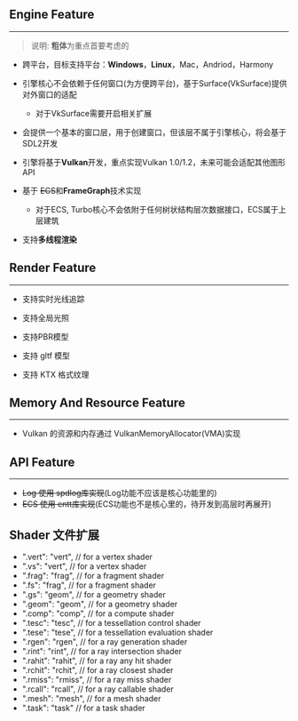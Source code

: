 ## Engine Feature

---

> 说明: **粗体**为重点首要考虑的

- 跨平台，目标支持平台：**Windows**，**Linux**，Mac，Andriod，Harmony

- 引擎核心不会依赖于任何窗口(为方便跨平台)，基于Surface(VkSurface)提供对外窗口的适配
  - 对于VkSurface需要开启相关扩展

- 会提供一个基本的窗口层，用于创建窗口，但该层不属于引擎核心，将会基于SDL2开发

- 引擎将基于**Vulkan**开发，重点实现Vulkan 1.0/1.2，未来可能会适配其他图形API

- 基于 ~~ECS~~和**FrameGraph**技术实现
  - 对于ECS, Turbo核心不会依附于任何树状结构层次数据接口，ECS属于上层建筑

- 支持**多线程渲染**

## Render Feature

---

- 支持实时光线追踪

- 支持全局光照

- 支持PBR模型

- 支持 gltf 模型

- 支持 KTX 格式纹理

## Memory And Resource Feature

---

- Vulkan 的资源和内存通过 VulkanMemoryAllocator(VMA)实现

## API Feature

---

- ~~Log 使用 spdlog库实现~~(Log功能不应该是核心功能里的)
- ~~ECS 使用 entt库实现~~(ECS功能也不是核心里的，待开发到高层时再展开)

## Shader 文件扩展

- ".vert": "vert", // for a vertex shader
- ".vs": "vert", // for a vertex shader
- ".frag": "frag", // for a fragment shader
- ".fs": "frag", // for a fragment shader
- ".gs": "geom", // for a geometry shader
- ".geom": "geom", // for a geometry shader
- ".comp": "comp", // for a compute shader
- ".tesc": "tesc", // for a tessellation control shader
- ".tese": "tese", // for a tessellation evaluation shader
- ".rgen": "rgen", // for a ray generation shader
- ".rint": "rint", // for a ray intersection shader
- ".rahit": "rahit", // for a ray any hit shader
- ".rchit": "rchit", // for a ray closest shader
- ".rmiss": "rmiss", // for a ray miss shader
- ".rcall": "rcall", // for a ray callable shader
- ".mesh": "mesh", // for a mesh shader
- ".task": "task" // for a task shader
